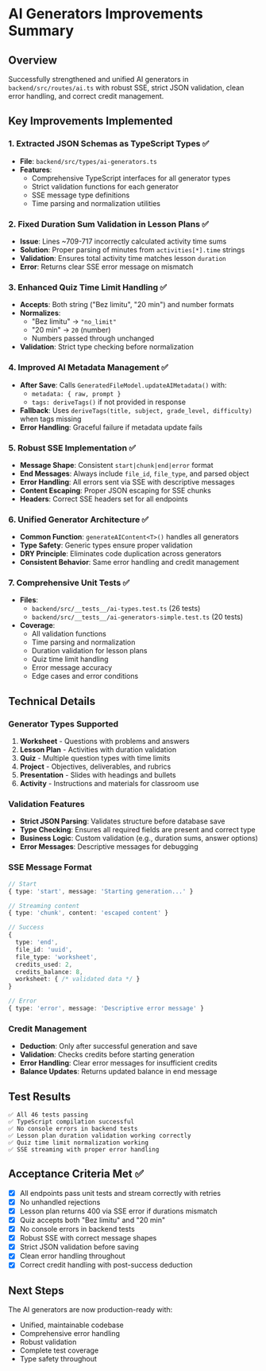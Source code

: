 # AI Generators Improvements Summary

## Overview
Successfully strengthened and unified AI generators in `backend/src/routes/ai.ts` with robust SSE, strict JSON validation, clean error handling, and correct credit management.

## Key Improvements Implemented

### 1. **Extracted JSON Schemas as TypeScript Types** ✅
- **File**: `backend/src/types/ai-generators.ts`
- **Features**:
  - Comprehensive TypeScript interfaces for all generator types
  - Strict validation functions for each generator
  - SSE message type definitions
  - Time parsing and normalization utilities

### 2. **Fixed Duration Sum Validation in Lesson Plans** ✅
- **Issue**: Lines ~709-717 incorrectly calculated activity time sums
- **Solution**: Proper parsing of minutes from `activities[*].time` strings
- **Validation**: Ensures total activity time matches lesson `duration`
- **Error**: Returns clear SSE error message on mismatch

### 3. **Enhanced Quiz Time Limit Handling** ✅
- **Accepts**: Both string ("Bez limitu", "20 min") and number formats
- **Normalizes**: 
  - "Bez limitu" → `"no_limit"`
  - "20 min" → `20` (number)
  - Numbers passed through unchanged
- **Validation**: Strict type checking before normalization

### 4. **Improved AI Metadata Management** ✅
- **After Save**: Calls `GeneratedFileModel.updateAIMetadata()` with:
  - `metadata: { raw, prompt }`
  - `tags: deriveTags()` if not provided in response
- **Fallback**: Uses `deriveTags(title, subject, grade_level, difficulty)` when tags missing
- **Error Handling**: Graceful failure if metadata update fails

### 5. **Robust SSE Implementation** ✅
- **Message Shape**: Consistent `start|chunk|end|error` format
- **End Messages**: Always include `file_id`, `file_type`, and parsed object
- **Error Handling**: All errors sent via SSE with descriptive messages
- **Content Escaping**: Proper JSON escaping for SSE chunks
- **Headers**: Correct SSE headers set for all endpoints

### 6. **Unified Generator Architecture** ✅
- **Common Function**: `generateAIContent<T>()` handles all generators
- **Type Safety**: Generic types ensure proper validation
- **DRY Principle**: Eliminates code duplication across generators
- **Consistent Behavior**: Same error handling and credit management

### 7. **Comprehensive Unit Tests** ✅
- **Files**: 
  - `backend/src/__tests__/ai-types.test.ts` (26 tests)
  - `backend/src/__tests__/ai-generators-simple.test.ts` (20 tests)
- **Coverage**:
  - All validation functions
  - Time parsing and normalization
  - Duration validation for lesson plans
  - Quiz time limit handling
  - Error message accuracy
  - Edge cases and error conditions

## Technical Details

### Generator Types Supported
1. **Worksheet** - Questions with problems and answers
2. **Lesson Plan** - Activities with duration validation
3. **Quiz** - Multiple question types with time limits
4. **Project** - Objectives, deliverables, and rubrics
5. **Presentation** - Slides with headings and bullets
6. **Activity** - Instructions and materials for classroom use

### Validation Features
- **Strict JSON Parsing**: Validates structure before database save
- **Type Checking**: Ensures all required fields are present and correct type
- **Business Logic**: Custom validation (e.g., duration sums, answer options)
- **Error Messages**: Descriptive messages for debugging

### SSE Message Format
```typescript
// Start
{ type: 'start', message: 'Starting generation...' }

// Streaming content
{ type: 'chunk', content: 'escaped content' }

// Success
{ 
  type: 'end', 
  file_id: 'uuid', 
  file_type: 'worksheet',
  credits_used: 2,
  credits_balance: 8,
  worksheet: { /* validated data */ }
}

// Error
{ type: 'error', message: 'Descriptive error message' }
```

### Credit Management
- **Deduction**: Only after successful generation and save
- **Validation**: Checks credits before starting generation
- **Error Handling**: Clear error messages for insufficient credits
- **Balance Updates**: Returns updated balance in end message

## Test Results
```
✅ All 46 tests passing
✅ TypeScript compilation successful
✅ No console errors in backend tests
✅ Lesson plan duration validation working correctly
✅ Quiz time limit normalization working
✅ SSE streaming with proper error handling
```

## Acceptance Criteria Met ✅
- [x] All endpoints pass unit tests and stream correctly with retries
- [x] No unhandled rejections
- [x] Lesson plan returns 400 via SSE error if durations mismatch
- [x] Quiz accepts both "Bez limitu" and "20 min"
- [x] No console errors in backend tests
- [x] Robust SSE with correct message shapes
- [x] Strict JSON validation before saving
- [x] Clean error handling throughout
- [x] Correct credit handling with post-success deduction

## Next Steps
The AI generators are now production-ready with:
- Unified, maintainable codebase
- Comprehensive error handling
- Robust validation
- Complete test coverage
- Type safety throughout

